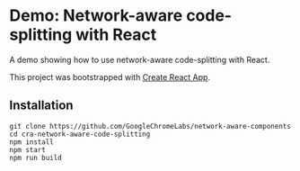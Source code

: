 
# Demo: Network-aware code-splitting with React

A demo showing how to use network-aware code-splitting with React.

This project was bootstrapped with [Create React App](https://github.com/facebookincubator/create-react-app).


## Installation
```
git clone https://github.com/GoogleChromeLabs/network-aware-components
cd cra-network-aware-code-splitting
npm install
npm start
npm run build
```